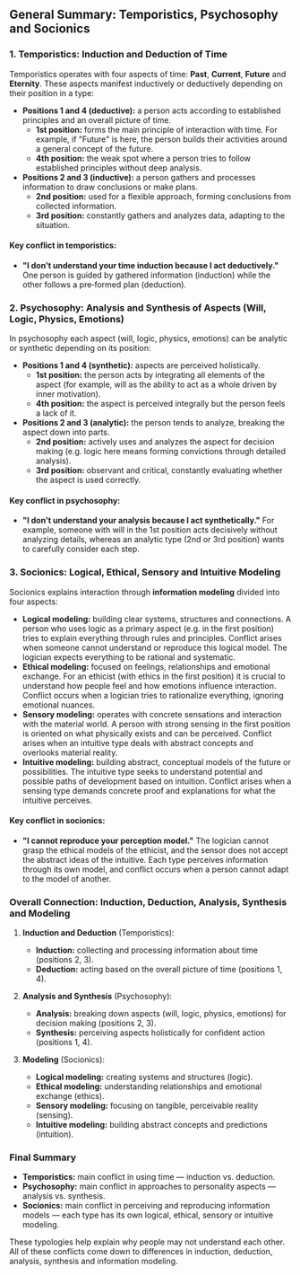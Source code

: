 ## General Summary: Temporistics, Psychosophy and Socionics

### **1. Temporistics: Induction and Deduction of Time**
Temporistics operates with four aspects of time: **Past**, **Current**, **Future** and **Eternity**. These aspects manifest inductively or deductively depending on their position in a type:
- **Positions 1 and 4 (deductive):** a person acts according to established principles and an overall picture of time.
  - **1st position:** forms the main principle of interaction with time. For example, if "Future" is here, the person builds their activities around a general concept of the future.
  - **4th position:** the weak spot where a person tries to follow established principles without deep analysis.
- **Positions 2 and 3 (inductive):** a person gathers and processes information to draw conclusions or make plans.
  - **2nd position:** used for a flexible approach, forming conclusions from collected information.
  - **3rd position:** constantly gathers and analyzes data, adapting to the situation.

#### **Key conflict in temporistics:**
- **"I don't understand your time induction because I act deductively."** One person is guided by gathered information (induction) while the other follows a pre‑formed plan (deduction).

### **2. Psychosophy: Analysis and Synthesis of Aspects (Will, Logic, Physics, Emotions)**
In psychosophy each aspect (will, logic, physics, emotions) can be analytic or synthetic depending on its position:
- **Positions 1 and 4 (synthetic):** aspects are perceived holistically.
  - **1st position:** the person acts by integrating all elements of the aspect (for example, will as the ability to act as a whole driven by inner motivation).
  - **4th position:** the aspect is perceived integrally but the person feels a lack of it.
- **Positions 2 and 3 (analytic):** the person tends to analyze, breaking the aspect down into parts.
  - **2nd position:** actively uses and analyzes the aspect for decision making (e.g. logic here means forming convictions through detailed analysis).
  - **3rd position:** observant and critical, constantly evaluating whether the aspect is used correctly.

#### **Key conflict in psychosophy:**
- **"I don't understand your analysis because I act synthetically."** For example, someone with will in the 1st position acts decisively without analyzing details, whereas an analytic type (2nd or 3rd position) wants to carefully consider each step.

### **3. Socionics: Logical, Ethical, Sensory and Intuitive Modeling**
Socionics explains interaction through **information modeling** divided into four aspects:
- **Logical modeling:** building clear systems, structures and connections. A person who uses logic as a primary aspect (e.g. in the first position) tries to explain everything through rules and principles. Conflict arises when someone cannot understand or reproduce this logical model. The logician expects everything to be rational and systematic.
- **Ethical modeling:** focused on feelings, relationships and emotional exchange. For an ethicist (with ethics in the first position) it is crucial to understand how people feel and how emotions influence interaction. Conflict occurs when a logician tries to rationalize everything, ignoring emotional nuances.
- **Sensory modeling:** operates with concrete sensations and interaction with the material world. A person with strong sensing in the first position is oriented on what physically exists and can be perceived. Conflict arises when an intuitive type deals with abstract concepts and overlooks material reality.
- **Intuitive modeling:** building abstract, conceptual models of the future or possibilities. The intuitive type seeks to understand potential and possible paths of development based on intuition. Conflict arises when a sensing type demands concrete proof and explanations for what the intuitive perceives.

#### **Key conflict in socionics:**
- **"I cannot reproduce your perception model."** The logician cannot grasp the ethical models of the ethicist, and the sensor does not accept the abstract ideas of the intuitive. Each type perceives information through its own model, and conflict occurs when a person cannot adapt to the model of another.

### **Overall Connection: Induction, Deduction, Analysis, Synthesis and Modeling**
1. **Induction and Deduction** (Temporistics):
   - **Induction:** collecting and processing information about time (positions 2, 3).
   - **Deduction:** acting based on the overall picture of time (positions 1, 4).

2. **Analysis and Synthesis** (Psychosophy):
   - **Analysis:** breaking down aspects (will, logic, physics, emotions) for decision making (positions 2, 3).
   - **Synthesis:** perceiving aspects holistically for confident action (positions 1, 4).

3. **Modeling** (Socionics):
   - **Logical modeling:** creating systems and structures (logic).
   - **Ethical modeling:** understanding relationships and emotional exchange (ethics).
   - **Sensory modeling:** focusing on tangible, perceivable reality (sensing).
   - **Intuitive modeling:** building abstract concepts and predictions (intuition).

### **Final Summary**
- **Temporistics:** main conflict in using time — induction vs. deduction.
- **Psychosophy:** main conflict in approaches to personality aspects — analysis vs. synthesis.
- **Socionics:** main conflict in perceiving and reproducing information models — each type has its own logical, ethical, sensory or intuitive modeling.

These typologies help explain why people may not understand each other. All of these conflicts come down to differences in induction, deduction, analysis, synthesis and information modeling.
